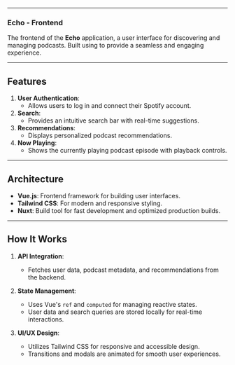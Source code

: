 
---

### Echo - Frontend

The frontend of the **Echo** application, a user interface for discovering and managing podcasts. Built using to provide a seamless and engaging experience.

---

## Features

1. **User Authentication**:
   - Allows users to log in and connect their Spotify account.
2. **Search**:
   - Provides an intuitive search bar with real-time suggestions.
3. **Recommendations**:
   - Displays personalized podcast recommendations.
4. **Now Playing**:
   - Shows the currently playing podcast episode with playback controls.

---

## Architecture

- **Vue.js**: Frontend framework for building user interfaces.
- **Tailwind CSS**: For modern and responsive styling.
- **Nuxt**: Build tool for fast development and optimized production builds.

---

## How It Works

1. **API Integration**:
   - Fetches user data, podcast metadata, and recommendations from the backend.

2. **State Management**:
   - Uses Vue's `ref` and `computed` for managing reactive states.
   - User data and search queries are stored locally for real-time interactions.

3. **UI/UX Design**:
   - Utilizes Tailwind CSS for responsive and accessible design.
   - Transitions and modals are animated for smooth user experiences.
